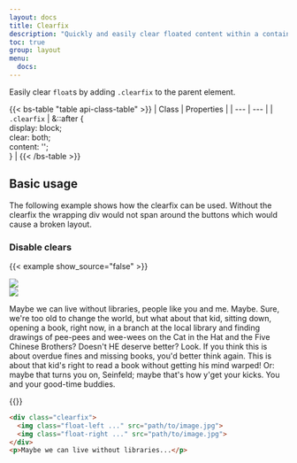 ```yaml
---
layout: docs
title: Clearfix
description: "Quickly and easily clear floated content within a container."
toc: true
group: layout
menu:
  docs:    
---
```


Easily clear `float`s by adding `.clearfix` to the parent element.

{{< bs-table "table api-class-table" >}}
| Class | Properties |
| --- | --- |
| <code>.clearfix</code> | <span class="desc">&::after {<br/><span class="ms-3">display: block;</span><br/><span class="ms-3">clear: both;</span><br/><span class="ms-3">content: '';</span><br/>}</span> |
{{< /bs-table >}}

## Basic usage

The following example shows how the clearfix can be used. Without the clearfix the wrapping div would not span around the buttons which would cause a broken layout.

### Disable clears

{{< example show_source="false" >}}
<div class="clearfix">
  <div class="float-start mb-3">
    <div class="ratio ratio-16x9" style="width: 176px;">
      <img class="img-fluid rounded" src="https://images.unsplash.com/photo-1554629947-334ff61d85dc?ixid=MnwxMjA3fDB8MHxwaG90by1wYWdlfHx8fGVufDB8fHx8&ixlib=rb-1.2.1&auto=format&fit=crop&w=320&q=80" />
    </div>
  </div>
  <div class="float-end mb-3">
    <div class="ratio ratio-16x9" style="width:256px;">
      <img class="img-fluid rounded" src="https://images.unsplash.com/photo-1554629947-334ff61d85dc?ixid=MnwxMjA3fDB8MHxwaG90by1wYWdlfHx8fGVufDB8fHx8&ixlib=rb-1.2.1&auto=format&fit=crop&w=320&q=80" />
    </div>
  </div>
</div>
<p>Maybe we can live without libraries, people like you and me. Maybe. Sure, we're too old to change the world, but what about that kid, sitting down, opening a book, right now, in a branch at the local library and finding drawings of pee-pees and wee-wees on the Cat in the Hat and the Five Chinese Brothers? Doesn't HE deserve better? Look. If you think this is about overdue fines and missing books, you'd better think again. This is about that kid's right to read a book without getting his mind warped! Or: maybe that turns you on, Seinfeld; maybe that's how y'get your kicks. You and your good-time buddies.
</p>
{{</ example >}}

```html
<div class="clearfix">
  <img class="float-left ..." src="path/to/image.jpg">
  <img class="float-right ..." src="path/to/image.jpg">
</div>
<p>Maybe we can live without libraries...</p>
```
